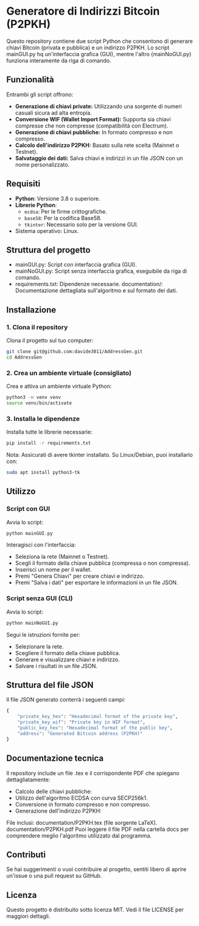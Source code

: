 # Generatore di Indirizzi Bitcoin (P2PKH)

Questo repository contiene due script Python che consentono di generare chiavi Bitcoin (privata e pubblica) e un indirizzo P2PKH. Lo script mainGUI.py hq un'interfaccia grafica (GUI), mentre l'altro (mainNoGUI.py) funziona interamente da riga di comando.

## Funzionalità
Entrambi gli script offrono:

- **Generazione di chiavi private:** Utilizzando una sorgente di numeri casuali sicura ad alta entropia.
- **Conversione WIF (Wallet Import Format):** Supporta sia chiavi compresse che non compresse (compatibilità con Electrum).
- **Generazione di chiavi pubbliche:** In formato compresso e non compresso.
- **Calcolo dell'indirizzo P2PKH:** Basato sulla rete scelta (Mainnet o Testnet).
- **Salvataggio dei dati:** Salva chiavi e indirizzi in un file JSON con un nome personalizzato.

## Requisiti

- **Python**: Versione 3.8 o superiore.
- **Librerie Python**:
  - `ecdsa`: Per le firme crittografiche.
  - `base58`: Per la codifica Base58.
  - `tkinter`: Necessario solo per la versione GUI.
- Sistema operativo: Linux.

## Struttura del progetto

- mainGUI.py: Script con interfaccia grafica (GUI).
- mainNoGUI.py: Script senza interfaccia grafica, eseguibile da riga di comando.
- requirements.txt: Dipendenze necessarie.
documentation/: Documentazione dettagliata sull'algoritmo e sul formato dei dati.

## Installazione

### 1. Clona il repository

Clona il progetto sul tuo computer:
```bash
git clone git@github.com:davide3011/AddressGen.git
cd AddressGen
```

### 2. Crea un ambiente virtuale (consigliato)
Crea e attiva un ambiente virtuale Python:

```bash
python3 -m venv venv
source venv/bin/activate
```

### 3. Installa le dipendenze
Installa tutte le librerie necessarie:

```bash
pip install -r requirements.txt
```

Nota: Assicurati di avere tkinter installato. Su Linux/Debian, puoi installarlo con:

```bash
sudo apt install python3-tk
```

## Utilizzo
### Script con GUI

Avvia lo script:
```bash
python mainGUI.py
```

Interagisci con l'interfaccia:
- Seleziona la rete (Mainnet o Testnet).
- Scegli il formato della chiave pubblica (compressa o non compressa).
- Inserisci un nome per il wallet.
- Premi "Genera Chiavi" per creare chiavi e indirizzo.
- Premi "Salva i dati" per esportare le informazioni in un file JSON.

### Script senza GUI (CLI)
Avvia lo script:

```bash
python mainNoGUI.py
```

Segui le istruzioni fornite per:
- Selezionare la rete.
- Scegliere il formato della chiave pubblica.
- Generare e visualizzare chiavi e indirizzo.
- Salvare i risultati in un file JSON.

## Struttura del file JSON
Il file JSON generato conterrà i seguenti campi:

```bash
{
    "private_key_hex": "Hexadecimal format of the private key",
    "private_key_wif": "Private key in WIF format",
    "public_key_hex": "Hexadecimal format of the public key",
    "address": "Generated Bitcoin address (P2PKH)"
}
```

## Documentazione tecnica
Il repository include un file .tex e il corrispondente PDF che spiegano dettagliatamente:

   - Calcolo delle chiavi pubbliche:
   - Utilizzo dell'algoritmo ECDSA con curva SECP256k1.
   - Conversione in formato compresso e non compresso.
   - Generazione dell'indirizzo P2PKH:

File inclusi:
documentation/P2PKH.tex (file sorgente LaTeX).
documentation/P2PKH.pdf
Puoi leggere il file PDF nella cartella docs per comprendere meglio l'algoritmo utilizzato dal programma.

## Contributi
Se hai suggerimenti o vuoi contribuire al progetto, sentiti libero di aprire un'issue o una pull request su GitHub.

## Licenza
Questo progetto è distribuito sotto licenza MIT. Vedi il file LICENSE per maggiori dettagli.

